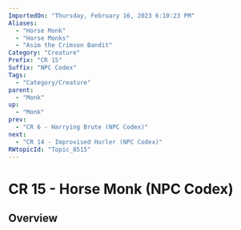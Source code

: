 ```yaml
---
ImportedOn: "Thursday, February 16, 2023 6:10:23 PM"
Aliases:
  - "Horse Monk"
  - "Horse Monks"
  - "Asim the Crimson Bandit"
Category: "Creature"
Prefix: "CR 15"
Suffix: "NPC Codex"
Tags:
  - "Category/Creature"
parent:
  - "Monk"
up:
  - "Monk"
prev:
  - "CR 6 - Harrying Brute (NPC Codex)"
next:
  - "CR 14 - Improvised Hurler (NPC Codex)"
RWtopicId: "Topic_8515"
---
```

# CR 15 - Horse Monk (NPC Codex)
## Overview
